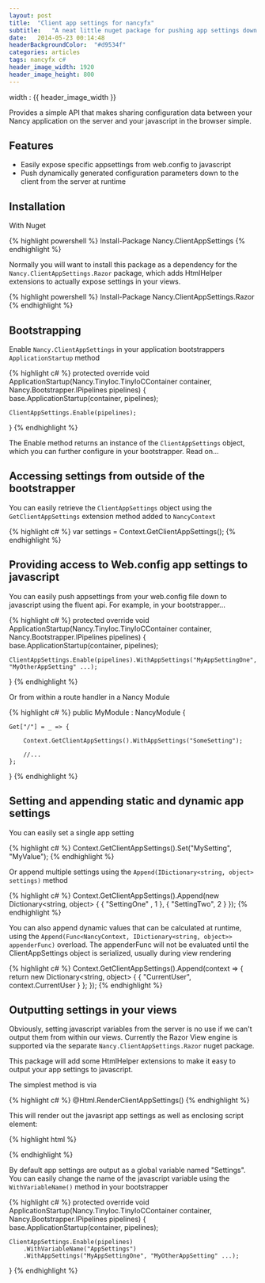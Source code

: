 ```yaml
---
layout: post
title:  "Client app settings for nancyfx"
subtitle:	"A neat little nuget package for pushing app settings down to javascript from the server side."
date:   2014-05-23 00:14:48
headerBackgroundColor:	"#d9534f"
categories: articles
tags: nancyfx c#
header_image_width: 1920
header_image_height: 800
---
```


width : {{ header_image_width }}

Provides a simple API that makes sharing configuration data between your Nancy application on the server and your javascript in the browser simple.

## Features

- Easily expose specific appsettings from web.config to javascript
- Push dynamically generated configuration parameters down to the client from the server at runtime

## Installation

With Nuget

{% highlight powershell %}
Install-Package Nancy.ClientAppSettings
{% endhighlight %}

Normally you will want to install this package as a dependency for the `Nancy.ClientAppSettings.Razor` package, which adds HtmlHelper extensions to actually expose settings in your views.

{% highlight powershell %}
Install-Package Nancy.ClientAppSettings.Razor
{% endhighlight %}

## Bootstrapping

Enable `Nancy.ClientAppSettings` in your application bootstrappers `ApplicationStartup` method

{% highlight c# %}
protected override void ApplicationStartup(Nancy.TinyIoc.TinyIoCContainer container, Nancy.Bootstrapper.IPipelines pipelines)
{
	base.ApplicationStartup(container, pipelines);
        
	ClientAppSettings.Enable(pipelines);
}
{% endhighlight %}

The Enable method returns an instance of the `ClientAppSettings` object, which you can further configure in your bootstrapper. Read on...

## Accessing settings from outside of the bootstrapper

You can easily retrieve the `ClientAppSettings` object using the `GetClientAppSettings` extension method added to `NancyContext`

{% highlight c# %}
var settings = Context.GetClientAppSettings();
{% endhighlight %}

## Providing access to Web.config app settings to javascript

You can easily push appsettings from your web.config file down to javascript using the fluent api. For example, in your bootstrapper...

{% highlight c# %}
protected override void ApplicationStartup(Nancy.TinyIoc.TinyIoCContainer container, Nancy.Bootstrapper.IPipelines pipelines)
{
	base.ApplicationStartup(container, pipelines);
        
	ClientAppSettings.Enable(pipelines).WithAppSettings("MyAppSettingOne", "MyOtherAppSetting" ...);
}
{% endhighlight %}

Or from within a route handler in a Nancy Module

{% highlight c# %}
public MyModule : NancyModule {
	
	Get["/"] = _ => {

		Context.GetClientAppSettings().WithAppSettings("SomeSetting");

		//...
	};
}
{% endhighlight %}

## Setting and appending static and dynamic app settings

You can easily set a single app setting 

{% highlight c# %}
Context.GetClientAppSettings().Set("MySetting", "MyValue");
{% endhighlight %}

Or append multiple settings using the `Append(IDictionary<string, object> settings)` method

{% highlight c# %}
Context.GetClientAppSettings().Append(new Dictionary<string, object> {
	{ "SettingOne" , 1 },
	{ "SettingTwo", 2 }
});
{% endhighlight %}

You can also append dynamic values that can be calculated at runtime, using the `Append(Func<NancyContext, IDictionary<string, object>> appenderFunc)` overload. The appenderFunc will not be evaluated until the ClientAppSettings object is serialized, usually during view rendering

{% highlight c# %}
Context.GetClientAppSettings().Append(context => {
	return new Dictionary<string, object> {
		{ "CurrentUser", context.CurrentUser } 
	};
});
{% endhighlight %}

## Outputting settings in your views 

Obviously, setting javascript variables from the server is no use if we can't output them from within our views. Currently the Razor View engine is supported via the separate `Nancy.ClientAppSettings.Razor` nuget package.

This package will add some HtmlHelper extensions to make it easy to output your app settings to javascript.

The simplest method is via

{% highlight c# %}
@Html.RenderClientAppSettings()
{% endhighlight %}

This will render out the javasript app settings as well as enclosing script element:

{% highlight html %}
<script>
	var Settings = {
		"SettingOne" : "ValueOne",
		"SettingTwo" : "ValueTwo"
		//...
	};
</script>
{% endhighlight %}

By default app settings are output as a global variable named "Settings". You can easily change the name of the javascript variable using the `WithVariableName()` method in your bootstrapper

{% highlight c# %}
protected override void ApplicationStartup(Nancy.TinyIoc.TinyIoCContainer container, Nancy.Bootstrapper.IPipelines pipelines)
{
	base.ApplicationStartup(container, pipelines);
        
	ClientAppSettings.Enable(pipelines)
		.WithVariableName("AppSettings")
		.WithAppSettings("MyAppSettingOne", "MyOtherAppSetting" ...);
}
{% endhighlight %}